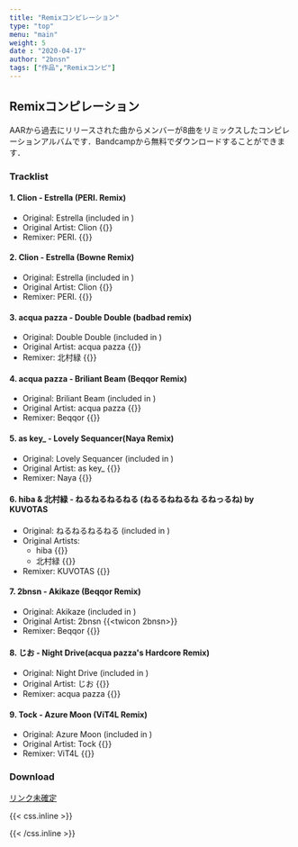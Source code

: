 ```yaml
---
title: "Remixコンピレーション"
type: "top"
menu: "main"
weight: 5
date : "2020-04-17"
author: "2bnsn"
tags: ["作品","Remixコンピ"]
---
```


## Remixコンピレーション

AARから過去にリリースされた曲からメンバーが8曲をリミックスしたコンピレーションアルバムです．Bandcampから無料でダウンロードすることができます．


### Tracklist

#### 1. Clion - Estrella (PERI. Remix)
- Original: Estrella (included in []())
- Original Artist: Clion {{<twicon breath_man>}}
- Remixer: PERI. {{<twicon peridot0014>}}

#### 2. Clion - Estrella (Bowne Remix)
- Original: Estrella (included in []())
- Original Artist: Clion {{<twicon breath_man>}}
- Remixer: PERI. {{<twicon hone_aka_bowne>}}

#### 3. acqua pazza - Double Double (badbad remix)
- Original: Double Double (included in []())
- Original Artist: acqua pazza {{<twicon pattuxan_acqua>}}
- Remixer: 北村緑 {{<twicon midori_nv>}}

#### 4. acqua pazza - Briliant Beam (Beqqor Remix)
- Original: Briliant Beam (included in []())
- Original Artist: acqua pazza {{<twicon pattuxan_acqua>}}
- Remixer: Beqqor {{<twicon mrcl_drm0224>}}

#### 5. as key_ - Lovely Sequancer(Naya Remix)
- Original: Lovely Sequancer (included in []())
- Original Artist: as key_ {{<twicon yuki19990110>}}
- Remixer: Naya {{<twicon Naya_sync>}}

#### 6. hiba & 北村緑 - ねるねるねるねる (ねるるねねるね るねっるね) by KUVOTAS
- Original: ねるねるねるねる (included in []())
- Original Artists:
  - hiba {{<twicon koike_yuniko>}}
  - 北村緑  {{<twicon midori_nv>}}
- Remixer: KUVOTAS {{<twicon KUVOTAS>}}

#### 7. 2bnsn - Akikaze (Beqqor Remix)
- Original: Akikaze (included in []())
- Original Artist: 2bnsn {{<twicon 2bnsn>}}
- Remixer: Beqqor {{<twicon mrcl_drm0224>}}

#### 8. じお - Night Drive(acqua pazza's Hardcore Remix)
- Original: Night Drive (included in []())
- Original Artist: じお {{<twicon geoscape_9>}}
- Remixer: acqua pazza {{<twicon pattuxan_acqua>}}

#### 9. Tock - Azure Moon (ViT4L Remix)
- Original: Azure Moon (included in []())
- Original Artist: Tock {{<twicon Tock109muziq>}}
- Remixer: ViT4L {{<twicon ViT4LDTM>}}

### Download

[リンク未確定]()


 {{< css.inline >}}
<style>
.snsicon{transition: color 0.2s;}
.snsicon:hover { color:#cae8d5;}
</style>
 {{< /css.inline >}}
